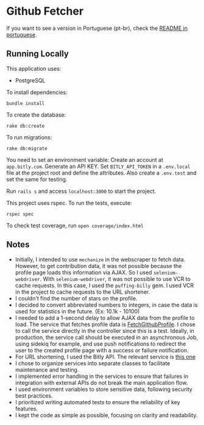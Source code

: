 # Github Fetcher

If you want to see a version in Portuguese (pt-br), check the [README in portuguese](./README.pt-br.md).

## Running Locally

This application uses:

- PostgreSQL

To install dependencies:

```
bundle install
```

To create the database:
```
rake db:create
```

To run migrations:
```
rake db:migrate
```

You need to set an environment variable:
Create an account at `app.bitly.com`. Generate an API KEY.
Set `BITLY_API_TOKEN` in a `.env.local` file at the project root and define the attributes. Also create a `.env.test` and set the same for testing.

Run `rails s` and access `localhost:3000` to start the project.

This project uses rspec. To run the tests, execute:

```
rspec spec
```

To check test coverage, run `open coverage/index.html`

## Notes

- Initially, I intended to use `mechanize` in the webscraper to fetch data. However, to get contribution data, it was not possible because the profile page loads this information via AJAX. So I used `selenium-webdriver`. With `selenium-webdriver`, it was not possible to use VCR to cache requests. In this case, I used the `puffing-billy` gem. I used VCR in the project to cache requests to the URL shortener.
- I couldn't find the number of stars on the profile.
- I decided to convert abbreviated numbers to integers, in case the data is used for statistics in the future. (Ex: 10.1k - 10100)
- I needed to add a 1-second delay to allow AJAX data from the profile to load. The service that fetches profile data is [FetchGithubProfile](./app/services/fetch_github_profile.rb). I chose to call the service directly in the controller since this is a test. Ideally, in production, the service call should be executed in an asynchronous Job, using sidekiq for example, and use push notifications to redirect the user to the created profile page with a success or failure notification.
- For URL shortening, I used the Bitly API. The relevant service is [this one](./app/services/shorten_url.rb)
- I chose to organize services into separate classes to facilitate maintenance and testing.
- I implemented error handling in the services to ensure that failures in integration with external APIs do not break the main application flow.
- I used environment variables to store sensitive data, following security best practices.
- I prioritized writing automated tests to ensure the reliability of key features.
- I kept the code as simple as possible, focusing on clarity and readability.

